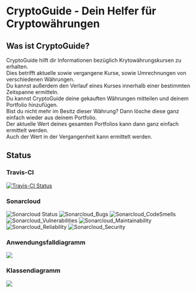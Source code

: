 # CryptoGuide - Dein Helfer für Cryptowährungen

## Was ist CryptoGuide?
CryptoGuide hilft dir Informationen bezüglich Krytowährungskursen zu erhalten.  
Dies betrifft aktuelle sowie vergangene Kurse, sowie Umrechnungen von verschiedenen Währungen.  
Du kannst außerdem den Verlauf eines Kurses innerhalb einer bestimmten Zeitspanne ermitteln.  
Du kannst CryptoGuide deine gekauften Währungen mitteilen und deinem Portfolio hinzufügen.  
Bist du nicht mehr im Besitz dieser Währung? Dann lösche diese ganz einfach wieder aus deinem Portfolio.  
Der aktuelle Wert deines gesamten Portfolios kann dann ganz einfach ermittelt werden.  
Auch der Wert in der Vergangenheit kann ermittelt werden.

## Status
### Travis-CI
[![Travis-CI Status](https://travis-ci.org/sweIhm-ws2018-19/skillproject-do-3.svg?branch=master)](https://travis-ci.org/sweIhm-ws2018-19/skillproject-do-3)

### Sonarcloud
![Sonarcloud Status](https://sonarcloud.io/api/project_badges/measure?project=cryptoguide%3ACryptoGuide&metric=alert_status)
![Sonarcloud_Bugs](https://sonarcloud.io/api/project_badges/measure?project=cryptoguide%3ACryptoGuide&metric=bugs)
![Sonarcloud_CodeSmells](https://sonarcloud.io/api/project_badges/measure?project=cryptoguide%3ACryptoGuide&metric=code_smells)
![Sonarcloud_Vulnerabilities](https://sonarcloud.io/api/project_badges/measure?project=cryptoguide%3ACryptoGuide&metric=vulnerabilities)
![Sonarcloud_Maintainability](https://sonarcloud.io/api/project_badges/measure?project=cryptoguide%3ACryptoGuide&metric=sqale_rating)
![Sonarcloud_Reliability](https://sonarcloud.io/api/project_badges/measure?project=cryptoguide%3ACryptoGuide&metric=reliability_rating)
![Sonarcloud_Security](https://sonarcloud.io/api/project_badges/measure?project=cryptoguide%3ACryptoGuide&metric=security_rating)

### Anwendungsfalldiagramm
![](https://github.com/sweIhm-ws2018-19/skillproject-do-3/blob/master/UML/Sprint0/UCAlexa.png)

### Klassendiagramm
![](https://github.com/sweIhm-ws2018-19/skillproject-do-3/blob/master/UML/Sprint0/Fachklassendiagramm.png)

